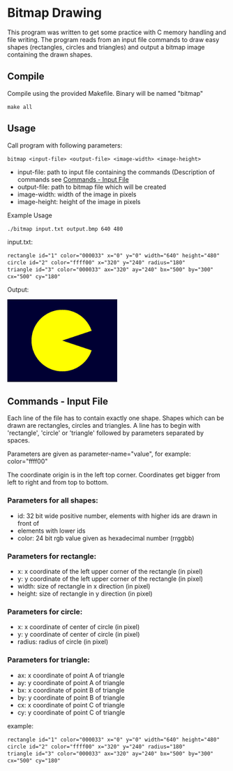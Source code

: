 # Bitmap Drawing

This program was written to get some practice with C memory handling and file
writing.
The program reads from an input file commands to draw easy shapes (rectangles,
circles and triangles) and output a bitmap image containing the drawn shapes.

## Compile

Compile using the provided Makefile. Binary will be named "bitmap"

```
make all
```

## Usage

Call program with following parameters:

```
bitmap <input-file> <output-file> <image-width> <image-height>
```

* input-file: path to input file containing the commands (Description of commands see [Commands - Input File](#commands---input-file)
* output-file: path to bitmap file which will be created
* image-width: width of the image in pixels
* image-height: height of the image in pixels

Example Usage
```
./bitmap input.txt output.bmp 640 480
```

input.txt:
```
rectangle id="1" color="000033" x="0" y="0" width="640" height="480"
circle id="2" color="ffff00" x="320" y="240" radius="180"
triangle id="3" color="000033" ax="320" ay="240" bx="500" by="300" cx="500" cy="180"
```

Output:

<img src="output.bmp" width="50%">

## Commands - Input File

Each line of the file has to contain exactly one shape.
Shapes which can be drawn are rectangles, circles and triangles.
A line has to begin with 'rectangle', 'circle' or 'triangle' followed
by parameters separated by spaces.

Parameters are given as parameter-name="value", for example: color="ffff00"

The coordinate origin is in the left top corner. Coordinates get bigger from 
left to right and from top to bottom.

### Parameters for all shapes:
* id: 32 bit wide positive number, elements with higher ids are drawn in front of 
* elements with lower ids
* color: 24 bit rgb value given as hexadecimal number (rrggbb)

### Parameters for rectangle:
* x: x coordinate of the left upper corner of the rectangle (in pixel)
* y: y coordinate of the left upper corner of the rectangle (in pixel)
* width: size of rectangle in x direction (in pixel)
* height: size of rectangle in y direction (in pixel)

### Parameters for circle:
* x: x coordinate of center of circle (in pixel)
* y: y coordinate of center of circle (in pixel)
* radius: radius of circle (in pixel)

### Parameters for triangle:
* ax: x coordinate of point A of triangle
* ay: y coordinate of point A of triangle
* bx: x coordinate of point B of triangle
* by: y coordinate of point B of triangle
* cx: x coordinate of point C of triangle
* cy: y coordinate of point C of triangle

example:
```
rectangle id="1" color="000033" x="0" y="0" width="640" height="480"
circle id="2" color="ffff00" x="320" y="240" radius="180"
triangle id="3" color="000033" ax="320" ay="240" bx="500" by="300" cx="500" cy="180"
```
